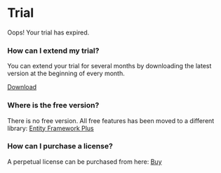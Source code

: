 # Trial

Oops! Your trial has expired.

### How can I extend my trial?
You can extend your trial for several months by downloading the latest version at the beginning of every month.

<a class="btn btn-lg btn-z" role="button" href="/download" onclick="ga('send', 'event', { eventAction: 'download'});">
	<i class="fa fa-cloud-download" aria-hidden="true"></i>
	Download
	<i class="fa fa-angle-right"></i>
</a>

### Where is the free version?
There is no free version. All free features has been moved to a different library: <a href="http://entityframework-plus.net/" target="_blank">Entity Framework Plus</a>

### How can I purchase a license?
A perpetual license can be purchased from here: <a href="http://entityframework-extensions.net/pricing">Buy</a>
